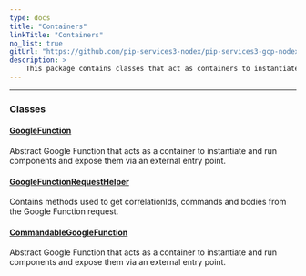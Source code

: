 ```yaml
---
type: docs
title: "Containers"
linkTitle: "Containers"
no_list: true
gitUrl: "https://github.com/pip-services3-nodex/pip-services3-gcp-nodex"
description: >
    This package contains classes that act as containers to instantiate and run components.
---
```

---

<div class="module-body"> 


### Classes

#### [GoogleFunction](google_function)
Abstract Google Function that acts as a container to instantiate and run components and expose them via an external entry point.

#### [GoogleFunctionRequestHelper](google_function_request_helper)
Contains methods used to get correlationIds, commands and bodies from the Google Function request.


#### [CommandableGoogleFunction](commandable_google_function)
Abstract Google Function that acts as a container to instantiate and run components and expose them via an external entry point.


</div>
